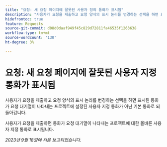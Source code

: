 ```yaml
---
title: "요청: 새 요청 페이지에 잘못된 사용자 정의 통화가 표시됨"
description: "사용자가 요청을 제출하고 요청 양식의 표시 논리를 변경하는 선택을 하면 표시된 통화가 요청 대기열이 나타내는 프로젝트에 설정된 사용자 지정 통화가 아닌 기본 통화로 되돌아갑니다."
hidefromtoc: true
feature: Requests
source-git-commit: d08d0daaf949f45c829d72811fa46535f1263638
workflow-type: tm+mt
source-wordcount: '130'
ht-degree: 3%

---
```



# 요청: 새 요청 페이지에 잘못된 사용자 지정 통화가 표시됨

사용자가 요청을 제출하고 요청 양식의 표시 논리를 변경하는 선택을 하면 표시된 통화가 요청 대기열이 나타내는 프로젝트에 설정된 사용자 지정 통화가 아닌 기본 통화로 되돌아갑니다.

사용자가 요청을 제출하면 통화가 요청 대기열이 나타내는 프로젝트에 대한 올바른 사용자 지정 통화로 표시됩니다.

_2023년 9월 18일에 처음 보고되었습니다._
